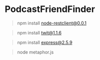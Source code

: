PodcastFriendFinder
===================

> npm install node-restclient@0.0.1

> npm install twit@1.1.6

> npm install express@2.5.9

> node metaphor.js